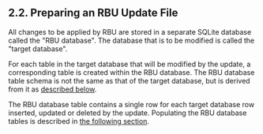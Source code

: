 ## 2\.2\. Preparing an RBU Update File


All changes to be applied by RBU are stored in a separate SQLite database
called the "RBU database". The database that is to be modified is called
the "target database".



For each table in the target database that will be modified by the update,
a corresponding table is created within the RBU database. The RBU database
table schema is not the same as that of the target database, but is derived
from it as [described below](rbu.html#database_tables).



The RBU database table contains a single row for each target database 
row inserted, updated or deleted by the update. Populating the RBU database
tables is described in [the following section](rbu.html#database_contents).




